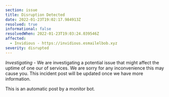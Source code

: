 ```yaml
---
section: issue
title: Disruption Detected
date: 2022-01-23T19:02:17.984913Z
resolved: true
informational: false
resolvedWhen: 2022-01-23T19:03:24.039546Z
affected:
  - Invidious - https://invidious.esmailelbob.xyz
severity: disrupted
---
```

*Investigating* - We are investigating a potential issue that might affect the uptime of one our of services. We are sorry for any inconvenience this may cause you. This incident post will be updated once we have more information.

This is an automatic post by a monitor bot.
        